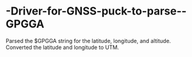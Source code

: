 # -Driver-for-GNSS-puck-to-parse--GPGGA
Parsed the $GPGGA string for the latitude, longitude, and altitude. Converted the latitude and longitude to UTM. 
